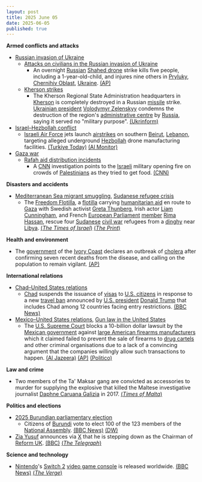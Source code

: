 ```yaml
---
layout: post
title: 2025 June 05
date: 2025-06-05
published: true
---
```



**Armed conflicts and attacks**

* [Russian invasion of Ukraine](https://en.wikipedia.org/wiki/Russian_invasion_of_Ukraine "Russian invasion of Ukraine")
  + [Attacks on civilians in the Russian invasion of Ukraine](https://en.wikipedia.org/wiki/Attacks_on_civilians_in_the_Russian_invasion_of_Ukraine "Attacks on civilians in the Russian invasion of Ukraine")
    - An overnight [Russian](https://en.wikipedia.org/wiki/Russian_Armed_Forces "Russian Armed Forces") [Shahed drone](https://en.wikipedia.org/wiki/Shahed_drones "Shahed drones") strike kills five people, including a 1-year-old-child, and injures nine others in [Pryluky](https://en.wikipedia.org/wiki/Pryluky "Pryluky"), [Chernihiv Oblast](https://en.wikipedia.org/wiki/Chernihiv_Oblast "Chernihiv Oblast"), [Ukraine](https://en.wikipedia.org/wiki/Ukraine "Ukraine"). [(AP)](https://apnews.com/article/russia-ukraine-war-strikes-trump-putin-950b9b293dfb53b0da938275e5f3f3a3)
  + [Kherson strikes](https://en.wikipedia.org/wiki/Kherson_strikes_%282022%E2%80%93present%29 "Kherson strikes (2022–present)")
    - The Kherson Regional State Administration headquarters in [Kherson](https://en.wikipedia.org/wiki/Kherson "Kherson") is completely destroyed in a Russian [missile](https://en.wikipedia.org/wiki/Missile "Missile") strike. [Ukrainian president](https://en.wikipedia.org/wiki/President_of_Ukraine "President of Ukraine") [Volodymyr Zelenskyy](https://en.wikipedia.org/wiki/Volodymyr_Zelenskyy "Volodymyr Zelenskyy") condemns the destruction of the region's [administrative centre](https://en.wikipedia.org/wiki/Administrative_centre "Administrative centre") by [Russia](https://en.wikipedia.org/wiki/Russia "Russia"), saying it served no "military purpose". [(Ukrinform)](https://www.ukrinform.net/rubric-ato/4001176-zelensky-strikes-on-kherson-administration-had-no-military-purpose.html)
* [Israel–Hezbollah conflict](https://en.wikipedia.org/wiki/Israel%E2%80%93Hezbollah_conflict_%282023%E2%80%93present%29 "Israel–Hezbollah conflict (2023–present)")
  + [Israeli Air Force](https://en.wikipedia.org/wiki/Israeli_Air_Force "Israeli Air Force") jets launch [airstrikes](https://en.wikipedia.org/wiki/Airstrike "Airstrike") on southern [Beirut](https://en.wikipedia.org/wiki/Beirut "Beirut"), [Lebanon](https://en.wikipedia.org/wiki/Lebanon "Lebanon"), targeting alleged underground [Hezbollah](https://en.wikipedia.org/wiki/Hezbollah "Hezbollah") drone manufacturing facilities. [(Turkiye Today)](https://www.turkiyetoday.com/region/massive-explosions-reported-in-southern-beirut-following-israeli-airstrikes-3202454) [(Al Monitor)](https://www.al-monitor.com/originals/2025/06/israel-strikes-beirut-targeting-underground-hezbollah-drone-facilities)
* [Gaza war](https://en.wikipedia.org/wiki/Gaza_war "Gaza war")
  + [Rafah aid distribution incidents](https://en.wikipedia.org/wiki/Rafah_aid_distribution_incidents "Rafah aid distribution incidents")
    - A [CNN](https://en.wikipedia.org/wiki/CNN "CNN") investigation points to the [Israeli](https://en.wikipedia.org/wiki/Israel "Israel") military opening fire on crowds of [Palestinians](https://en.wikipedia.org/wiki/Palestinian "Palestinian") as they tried to get food. [(CNN)](https://edition.cnn.com/2025/06/04/middleeast/israel-military-gaza-aid-shooting-intl-invs)

**Disasters and accidents**

* [Mediterranean Sea migrant smuggling](https://en.wikipedia.org/wiki/Mediterranean_Sea_migrant_smuggling "Mediterranean Sea migrant smuggling"), [Sudanese refugee crisis](https://en.wikipedia.org/wiki/Sudanese_refugee_crisis_%282023%E2%80%93present%29 "Sudanese refugee crisis (2023–present)")
  + The [Freedom Flotilla](https://en.wikipedia.org/wiki/2025_Gaza_Freedom_Flotilla "2025 Gaza Freedom Flotilla"), a [flotilla](https://en.wikipedia.org/wiki/Flotilla "Flotilla") carrying [humanitarian aid](https://en.wikipedia.org/wiki/Humanitarian_aid "Humanitarian aid") en route to [Gaza](https://en.wikipedia.org/wiki/Gaza_Strip "Gaza Strip") with Swedish activist [Greta Thunberg](https://en.wikipedia.org/wiki/Greta_Thunberg "Greta Thunberg"), Irish actor [Liam Cunningham](https://en.wikipedia.org/wiki/Liam_Cunningham "Liam Cunningham"), and French [European Parliament](https://en.wikipedia.org/wiki/European_Parliament "European Parliament") [member](https://en.wikipedia.org/wiki/Member_of_the_European_Parliament "Member of the European Parliament") [Rima Hassan](https://en.wikipedia.org/wiki/Rima_Hassan "Rima Hassan"), rescue four [Sudanese](https://en.wikipedia.org/wiki/Sudan "Sudan") [civil war](https://en.wikipedia.org/wiki/Sudanese_civil_war_%282023%E2%80%93present%29 "Sudanese civil war (2023–present)") refugees from a [dinghy](https://en.wikipedia.org/wiki/Dinghy "Dinghy") near [Libya](https://en.wikipedia.org/wiki/Libya "Libya"). [(*The Times of Israel*)](https://www.timesofisrael.com/liveblog_entry/protest-ship-headed-for-gaza-detours-to-pick-up-sudanese-migrants/) [(*The Print*)](https://theprint.in/world/en-route-gaza-madleen-with-greta-thunberg-on-board-rescues-sudanese-war-refugees/2648582/)

**Health and environment**

* The [government](https://en.wikipedia.org/wiki/Government_of_the_Ivory_Coast "Government of the Ivory Coast") of the [Ivory Coast](https://en.wikipedia.org/wiki/Ivory_Coast "Ivory Coast") declares an outbreak of [cholera](https://en.wikipedia.org/wiki/Cholera "Cholera") after confirming seven recent deaths from the disease, and calling on the population to remain vigilant. [(AP)](https://apnews.com/article/cholera-outbreak-ivory-coast-c352ad634488ee4bc9341b5b3472e796)

**International relations**

* [Chad–United States relations](https://en.wikipedia.org/wiki/Chad%E2%80%93United_States_relations "Chad–United States relations")
  + [Chad](https://en.wikipedia.org/wiki/Chad "Chad") suspends the issuance of [visas](https://en.wikipedia.org/wiki/Visa_policy_of_Chad "Visa policy of Chad") to [U.S. citizens](https://en.wikipedia.org/wiki/U.S._citizen "U.S. citizen") in response to a new [travel ban](https://en.wikipedia.org/wiki/Trump_travel_ban "Trump travel ban") announced by [U.S. president](https://en.wikipedia.org/wiki/U.S._president "U.S. president") [Donald Trump](https://en.wikipedia.org/wiki/Donald_Trump "Donald Trump") that includes Chad among 12 countries facing entry restrictions. [(BBC News)](https://www.bbc.com/news/articles/cyvm2j32pvmo)
* [Mexico–United States relations](https://en.wikipedia.org/wiki/Mexico%E2%80%93United_States_relations "Mexico–United States relations"), [Gun law in the United States](https://en.wikipedia.org/wiki/Gun_law_in_the_United_States "Gun law in the United States")
  + The [U.S. Supreme Court](https://en.wikipedia.org/wiki/U.S._Supreme_Court "U.S. Supreme Court") blocks a 10-billion dollar lawsuit by the [Mexican government](https://en.wikipedia.org/wiki/Federal_government_of_Mexico "Federal government of Mexico") against [large American firearms manufacturers](https://en.wikipedia.org/wiki/List_of_modern_armament_manufacturers "List of modern armament manufacturers") which it claimed failed to prevent the sale of firearms to [drug cartels](https://en.wikipedia.org/wiki/Drug_cartel "Drug cartel") and other criminal organisations due to a lack of a convincing argument that the companies willingly allow such transactions to happen. [(Al Jazeera)](https://www.aljazeera.com/news/2025/6/5/supreme-court-strikes-down-mexicos-lawsuit-against-us-gun-manufacturers) [(AP)](https://apnews.com/article/supreme-court-guns-mexico-737f69a7447647e13b49a2b1a7c72c57) [(Politico)](https://www.politico.com/news/2025/06/05/supreme-court-mexico-gun-lawsuit-00389108)

**Law and crime**

* Two members of the Ta' Maksar gang are convicted as accessories to murder for supplying the explosive that killed the Maltese investigative journalist [Daphne Caruana Galizia](https://en.wikipedia.org/wiki/Daphne_Caruana_Galizia "Daphne Caruana Galizia") in 2017. [(*Times of Malta*)](https://timesofmalta.com/article/maksar-trial-verdict-carmel-chircop-daphne-caruana-galizia.1110867)

**Politics and elections**

* [2025 Burundian parliamentary election](https://en.wikipedia.org/wiki/2025_Burundian_parliamentary_election "2025 Burundian parliamentary election")
  + Citizens of [Burundi](https://en.wikipedia.org/wiki/Burundi "Burundi") vote to elect 100 of the 123 members of the [National Assembly](https://en.wikipedia.org/wiki/National_Assembly_%28Burundi%29 "National Assembly (Burundi)"). [(BBC News)](https://www.bbc.com/news/articles/cdxvk1wdxx0o) [(DW)](https://www.dw.com/en/burundi-votes-in-election-with-opposition-sidelined/a-72795129)
* [Zia Yusuf](https://en.wikipedia.org/wiki/Zia_Yusuf "Zia Yusuf") announces via [X](https://en.wikipedia.org/wiki/Twitter "Twitter") that he is stepping down as the Chairman of [Reform UK](https://en.wikipedia.org/wiki/Reform_UK "Reform UK"). [(BBC)](https://www.bbc.co.uk/news/articles/cq54p9epdg6o) [(*The Telegraph*)](https://www.telegraph.co.uk/politics/2025/06/05/reform-chairman-zia-yusuf-resigns-eve-hamilton-by-election/)

**Science and technology**

* [Nintendo](https://en.wikipedia.org/wiki/Nintendo "Nintendo")'s [Switch 2](https://en.wikipedia.org/wiki/Nintendo_Switch_2 "Nintendo Switch 2") [video game console](https://en.wikipedia.org/wiki/Video_game_console "Video game console") is released worldwide. [(BBC News)](https://www.bbc.com/news/articles/ckgxwe774zwo) [(*The Verge*)](https://www.theverge.com/news/676901/nintendo-switch-2-launch-here)
